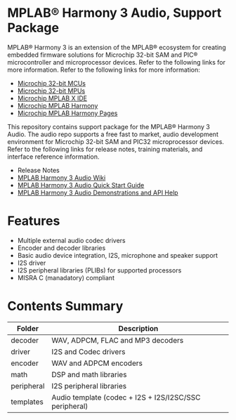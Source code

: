 # MPLAB® Harmony 3 Audio, Support Package

MPLAB® Harmony 3 is an extension of the MPLAB® ecosystem for creating embedded firmware solutions for Microchip 32-bit SAM and PIC® microcontroller and microprocessor devices.  Refer to the following links for more information.  Refer to the following links for more information:

- [Microchip 32-bit MCUs](https://www.microchip.com/design-centers/32-bit)
- [Microchip 32-bit MPUs](https://www.microchip.com/design-centers/32-bit-mpus)
- [Microchip MPLAB X IDE](https://www.microchip.com/mplab/mplab-x-ide)
- [Microchip MPLAB Harmony](https://www.microchip.com/mplab/mplab-harmony)
- [Microchip MPLAB Harmony Pages](https://microchip-mplab-harmony.github.io/)

This repository contains support package for the MPLAB® Harmony 3 Audio.  The
audio repo supports a free fast to market, audio development environment for Microchip 32-bit SAM and PIC32 microprocessor devices.  Refer to
the following links for release notes, training materials, and interface
reference information.

 - Release Notes
 - [MPLAB Harmony 3 Audio Wiki](https://github.com/Microchip-MPLAB-Harmony/audio/wiki)
 - [MPLAB Harmony 3 Audio Quick Start Guide](https://github.com/Microchip-MPLAB-Harmony/audio/wiki/quick_start)
 - [MPLAB Harmony 3 Audio Demonstrations and API Help](https://microchip-mplab-harmony.github.io/audio)

# Features

 - Multiple external audio codec drivers
 - Encoder and decoder libraries
 - Basic audio device integration, I2S, microphone and speaker support
 - I2S driver
 - I2S peripheral libraries (PLIBs) for supported processors
 - MISRA C (manadatory) compliant
 
# Contents Summary

| Folder | Description |
| --- | --- |
| decoder | WAV, ADPCM, FLAC and MP3 decoders |
| driver | I2S and Codec drivers |
| encoder | WAV and ADPCM encoders |
| math | DSP and math libraries |
| peripheral | I2S peripheral libraries |
| templates | Audio template (codec + I2S + I2S/I2SC/SSC peripheral) |


